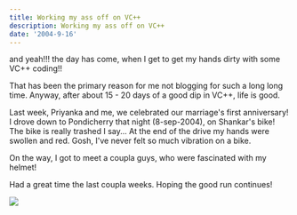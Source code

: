 ```yaml
---
title: Working my ass off on VC++
description: Working my ass off on VC++
date: '2004-9-16'
---
```


and yeah!!! the day has come, when I get to get my hands dirty with some VC++ coding!!

That has been the primary reason for me not blogging for such a long long time. Anyway, after about 15 - 20 days of a good dip in VC++, life is good.

Last week, Priyanka and me, we celebrated our marriage's first anniversary! I drove down to Pondicherry that night (8-sep-2004), on Shankar's bike! The bike is really trashed I say... At the end of the drive my hands were swollen and red. Gosh, I've never felt so much vibration on a bike.

On the way, I got to meet a coupla guys, who were fascinated with my helmet!

Had a great time the last coupla weeks. Hoping the good run continues!

![](/images/7854873-109534741414566981?l=shvelmur.blogspot.com)